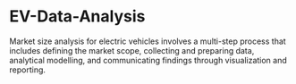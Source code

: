 # EV-Data-Analysis
Market size analysis for electric vehicles involves a multi-step process that includes defining the market scope, collecting and preparing data, analytical modelling, and communicating findings through visualization and reporting.
